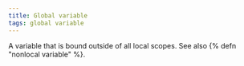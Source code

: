 ```yaml
---
title: Global variable
tags: global variable
---
```

A variable that is bound outside of all local scopes. 
See also {% defn "nonlocal variable" %}.